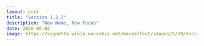 ```yaml
---
layout: post
title: "Version 1.2.3"
description: "New Name, New Focus"
date: 2020-06-02
image: https://vignette.wikia.nocookie.net/masseffect/images/5/59/Horizon_Pre-Attack.jpg/revision/latest?cb=20100617035919
---
```

